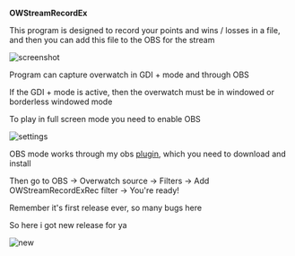 **OWStreamRecordEx**

This program is designed to record your points and wins / losses in a file, and then you can add this file to the OBS for the stream

![screenshot](https://i.ibb.co/KwQ2kJj/image.png)

Program can capture overwatch in GDI + mode and through OBS

If the GDI + mode is active, then the overwatch must be in windowed or borderless windowed mode

To play in full screen mode you need to enable OBS

![settings](https://i.ibb.co/pX8wzLK/image.png)

OBS mode works through my obs [plugin](https://github.com/EugW/OWStreamRecordExRec), which you need to download and install

Then go to OBS -> Overwatch source -> Filters -> Add OWStreamRecordExRec filter -> You're ready!


Remember it's first release ever, so many bugs here

So here i got new release for ya

![new](https://i.imgur.com/xAjK5F5.png)